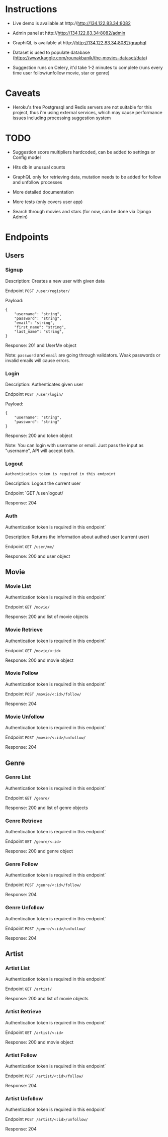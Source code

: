 # Instructions
- Live demo is available at http://http://134.122.83.34:8082

- Admin panel at http://http://134.122.83.34:8082/admin

- GraphiQL is available at http://http://134.122.83.34:8082/graphql

- Dataset is used to populate database (https://www.kaggle.com/rounakbanik/the-movies-dataset/data)

- Suggestion runs on Celery, it'd take 1-2 minutes to complete (runs every time user follow/unfollow movie, star or genre)

# Caveats
- Heroku's free Postgresql and Redis servers are not suitable for this project, thus i'm using external services, which may cause performance issues including processing suggestion system
# TODO
- Suggestion score multipliers hardcoded, can be added to settings or Config model

- Hits db in unusual counts

- GraphQL only for retrieving data, mutation needs to be added for follow and unfollow processes

- More detailed documentation

- More tests (only covers user app) 

- Search through movies and stars (for now, can be done via Django Admin)

# Endpoints

## Users

### Signup

Description: Creates a new user with given data

Endpoint `POST /user/register/`

Payload:

```
{
    "username": "string",
    "password": "string",
    "email": "string",
    "first_name": "string",
    "last_name": "string",
}
```

Response: 201 and UserMe object

Note: `password` and `email` are going through validators. Weak passwords or invalid emails will cause errors.

### Login

Description: Authenticates given user

Endpoint `POST /user/login/`

Payload:

```
{
    "username": "string",
    "password": "string"
}
```

Response: 200 and token object

Note: You can login with username or email. Just pass the input as "username", API will accept both.

### Logout

`Authentication token is required in this endpoint`

Description: Logout the current user

Endpoint `GET /user/logout/

Response: 204

### Auth

Authentication token is required in this endpoint`

Description: Returns the information about authed user (current user)

Endpoint `GET /user/me/`

Response: 200 and user object

## Movie

### Movie List
Authentication token is required in this endpoint`

Endpoint `GET /movie/`

Response: 200 and list of movie objects

### Movie Retrieve

Authentication token is required in this endpoint`

Endpoint `GET /movie/<:id>`

Response: 200 and movie object

### Movie Follow

Authentication token is required in this endpoint`

Endpoint `POST /movie/<:id>/follow/`

Response: 204 

### Movie Unfollow

Authentication token is required in this endpoint`

Endpoint `POST /movie/<:id>/unfollow/`

Response: 204 

## Genre

### Genre List
Authentication token is required in this endpoint`

Endpoint `GET /genre/`

Response: 200 and list of genre objects

### Genre Retrieve

Authentication token is required in this endpoint`

Endpoint `GET /genre/<:id>`

Response: 200 and genre object

### Genre Follow

Authentication token is required in this endpoint`

Endpoint `POST /genre/<:id>/follow/`

Response: 204 

### Genre Unfollow

Authentication token is required in this endpoint`

Endpoint `POST /genre/<:id>/unfollow/`

Response: 204 

## Artist

### Artist List
Authentication token is required in this endpoint`

Endpoint `GET /artist/`

Response: 200 and list of movie objects

### Artist Retrieve

Authentication token is required in this endpoint`

Endpoint `GET /artist/<:id>`

Response: 200 and movie object

### Artist Follow

Authentication token is required in this endpoint`

Endpoint `POST /artist/<:id>/follow/`

Response: 204 

### Artist Unfollow

Authentication token is required in this endpoint`

Endpoint `POST /artist/<:id>/unfollow/`

Response: 204 